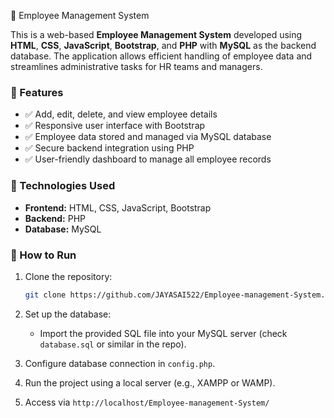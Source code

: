 🚀 Employee Management System

This is a web-based **Employee Management System** developed using **HTML**, **CSS**, **JavaScript**, **Bootstrap**, and **PHP** with **MySQL** as the backend database. The application allows efficient handling of employee data and streamlines administrative tasks for HR teams and managers.

### 🔧 Features

- ✅ Add, edit, delete, and view employee details  
- ✅ Responsive user interface with Bootstrap  
- ✅ Employee data stored and managed via MySQL database  
- ✅ Secure backend integration using PHP  
- ✅ User-friendly dashboard to manage all employee records  

### 📁 Technologies Used

- **Frontend:** HTML, CSS, JavaScript, Bootstrap  
- **Backend:** PHP  
- **Database:** MySQL  

### 📌 How to Run

1. Clone the repository:
   ```bash
   git clone https://github.com/JAYASAI522/Employee-management-System.git
   ```

2. Set up the database:
   - Import the provided SQL file into your MySQL server (check `database.sql` or similar in the repo).

3. Configure database connection in `config.php`.

4. Run the project using a local server (e.g., XAMPP or WAMP).

5. Access via `http://localhost/Employee-management-System/`
